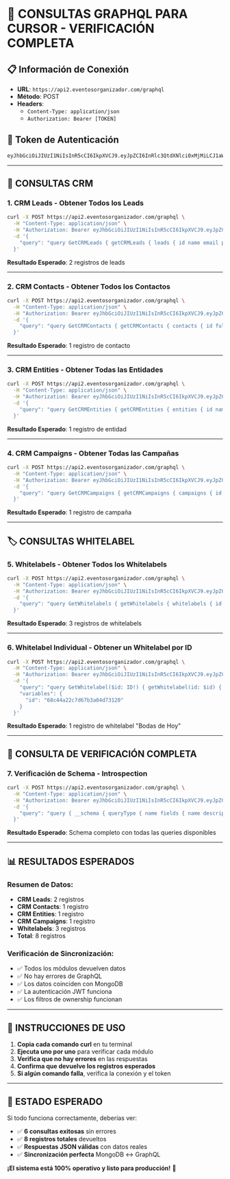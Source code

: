 # 🚀 CONSULTAS GRAPHQL PARA CURSOR - VERIFICACIÓN COMPLETA

## 📋 Información de Conexión

- **URL**: `https://api2.eventosorganizador.com/graphql`
- **Método**: POST
- **Headers**: 
  - `Content-Type: application/json`
  - `Authorization: Bearer [TOKEN]`

## 🔑 Token de Autenticación

```bash
eyJhbGciOiJIUzI1NiIsInR5cCI6IkpXVCJ9.eyJpZCI6InRlc3QtdXNlci0xMjMiLCJ1aWQiOiJ0ZXN0LXVzZXItMTIzIiwiZW1haWwiOiJ0ZXN0QGVqZW1wbG8uY29tIiwicm9sZSI6InVzZXIiLCJkZXZlbG9wbWVudCI6ImRlc2Fycm9sbG8iLCJpYXQiOjE3NTc3MDQyNjB9.eDrN66GKrU8vKxGGvF64gDt2VWbsLECpOoyYv46ORXY
```

---

## 🎯 CONSULTAS CRM

### 1. CRM Leads - Obtener Todos los Leads

```bash
curl -X POST https://api2.eventosorganizador.com/graphql \
  -H "Content-Type: application/json" \
  -H "Authorization: Bearer eyJhbGciOiJIUzI1NiIsInR5cCI6IkpXVCJ9.eyJpZCI6InRlc3QtdXNlci0xMjMiLCJ1aWQiOiJ0ZXN0LXVzZXItMTIzIiwiZW1haWwiOiJ0ZXN0QGVqZW1wbG8uY29tIiwicm9sZSI6InVzZXIiLCJkZXZlbG9wbWVudCI6ImRlc2Fycm9sbG8iLCJpYXQiOjE3NTc3MDQyNjB9.eDrN66GKrU8vKxGGvF64gDt2VWbsLECpOoyYv46ORXY" \
  -d '{
    "query": "query GetCRMLeads { getCRMLeads { leads { id name email phone company status source priority value development createdAt } pagination { total page limit } } }"
  }'
```

**Resultado Esperado**: 2 registros de leads

---

### 2. CRM Contacts - Obtener Todos los Contactos

```bash
curl -X POST https://api2.eventosorganizador.com/graphql \
  -H "Content-Type: application/json" \
  -H "Authorization: Bearer eyJhbGciOiJIUzI1NiIsInR5cCI6IkpXVCJ9.eyJpZCI6InRlc3QtdXNlci0xMjMiLCJ1aWQiOiJ0ZXN0LXVzZXItMTIzIiwiZW1haWwiOiJ0ZXN0QGVqZW1wbG8uY29tIiwicm9sZSI6InVzZXIiLCJkZXZlbG9wbWVudCI6ImRlc2Fycm9sbG8iLCJpYXQiOjE3NTc3MDQyNjB9.eDrN66GKrU8vKxGGvF64gDt2VWbsLECpOoyYv46ORXY" \
  -d '{
    "query": "query GetCRMContacts { getCRMContacts { contacts { id fullName email phone company position status type development createdAt } pagination { total page limit } } }"
  }'
```

**Resultado Esperado**: 1 registro de contacto

---

### 3. CRM Entities - Obtener Todas las Entidades

```bash
curl -X POST https://api2.eventosorganizador.com/graphql \
  -H "Content-Type: application/json" \
  -H "Authorization: Bearer eyJhbGciOiJIUzI1NiIsInR5cCI6IkpXVCJ9.eyJpZCI6InRlc3QtdXNlci0xMjMiLCJ1aWQiOiJ0ZXN0LXVzZXItMTIzIiwiZW1haWwiOiJ0ZXN0QGVqZW1wbG8uY29tIiwicm9sZSI6InVzZXIiLCJkZXZlbG9wbWVudCI6ImRlc2Fycm9sbG8iLCJpYXQiOjE3NTc3MDQyNjB9.eDrN66GKrU8vKxGGvF64gDt2VWbsLECpOoyYv46ORXY" \
  -d '{
    "query": "query GetCRMEntities { getCRMEntities { entities { id name type industry size status website address development createdAt } pagination { total page limit } } }"
  }'
```

**Resultado Esperado**: 1 registro de entidad

---

### 4. CRM Campaigns - Obtener Todas las Campañas

```bash
curl -X POST https://api2.eventosorganizador.com/graphql \
  -H "Content-Type: application/json" \
  -H "Authorization: Bearer eyJhbGciOiJIUzI1NiIsInR5cCI6IkpXVCJ9.eyJpZCI6InRlc3QtdXNlci0xMjMiLCJ1aWQiOiJ0ZXN0LXVzZXItMTIzIiwiZW1haWwiOiJ0ZXN0QGVqZW1wbG8uY29tIiwicm9sZSI6InVzZXIiLCJkZXZlbG9wbWVudCI6ImRlc2Fycm9sbG8iLCJpYXQiOjE3NTc3MDQyNjB9.eDrN66GKrU8vKxGGvF64gDt2VWbsLECpOoyYv46ORXY" \
  -d '{
    "query": "query GetCRMCampaigns { getCRMCampaigns { campaigns { id name type status scheduledAt sentAt development createdAt } pagination { total page limit } } }"
  }'
```

**Resultado Esperado**: 1 registro de campaña

---

## 🏷️ CONSULTAS WHITELABEL

### 5. Whitelabels - Obtener Todos los Whitelabels

```bash
curl -X POST https://api2.eventosorganizador.com/graphql \
  -H "Content-Type: application/json" \
  -H "Authorization: Bearer eyJhbGciOiJIUzI1NiIsInR5cCI6IkpXVCJ9.eyJpZCI6InRlc3QtdXNlci0xMjMiLCJ1aWQiOiJ0ZXN0LXVzZXItMTIzIiwiZW1haWwiOiJ0ZXN0QGVqZW1wbG8uY29tIiwicm9sZSI6InVzZXIiLCJkZXZlbG9wbWVudCI6ImRlc2Fycm9sbG8iLCJpYXQiOjE3NTc3MDQyNjB9.eDrN66GKrU8vKxGGvF64gDt2VWbsLECpOoyYv46ORXY" \
  -d '{
    "query": "query GetWhitelabels { getWhitelabels { whitelabels { id name slug domain isActive createdAt } } }"
  }'
```

**Resultado Esperado**: 3 registros de whitelabels

---

### 6. Whitelabel Individual - Obtener un Whitelabel por ID

```bash
curl -X POST https://api2.eventosorganizador.com/graphql \
  -H "Content-Type: application/json" \
  -H "Authorization: Bearer eyJhbGciOiJIUzI1NiIsInR5cCI6IkpXVCJ9.eyJpZCI6InRlc3QtdXNlci0xMjMiLCJ1aWQiOiJ0ZXN0LXVzZXItMTIzIiwiZW1haWwiOiJ0ZXN0QGVqZW1wbG8uY29tIiwicm9sZSI6InVzZXIiLCJkZXZlbG9wbWVudCI6ImRlc2Fycm9sbG8iLCJpYXQiOjE3NTc3MDQyNjB9.eDrN66GKrU8vKxGGvF64gDt2VWbsLECpOoyYv46ORXY" \
  -d '{
    "query": "query GetWhitelabel($id: ID!) { getWhitelabel(id: $id) { success message whitelabel { id name slug domain isActive createdAt } errors } }",
    "variables": {
      "id": "68c44a22c7d67b3a84d73120"
    }
  }'
```

**Resultado Esperado**: 1 registro de whitelabel "Bodas de Hoy"

---

## 🧪 CONSULTA DE VERIFICACIÓN COMPLETA

### 7. Verificación de Schema - Introspection

```bash
curl -X POST https://api2.eventosorganizador.com/graphql \
  -H "Content-Type: application/json" \
  -H "Authorization: Bearer eyJhbGciOiJIUzI1NiIsInR5cCI6IkpXVCJ9.eyJpZCI6InRlc3QtdXNlci0xMjMiLCJ1aWQiOiJ0ZXN0LXVzZXItMTIzIiwiZW1haWwiOiJ0ZXN0QGVqZW1wbG8uY29tIiwicm9sZSI6InVzZXIiLCJkZXZlbG9wbWVudCI6ImRlc2Fycm9sbG8iLCJpYXQiOjE3NTc3MDQyNjB9.eDrN66GKrU8vKxGGvF64gDt2VWbsLECpOoyYv46ORXY" \
  -d '{
    "query": "query { __schema { queryType { name fields { name description } } } }"
  }'
```

**Resultado Esperado**: Schema completo con todas las queries disponibles

---

## 📊 RESULTADOS ESPERADOS

### Resumen de Datos:
- **CRM Leads**: 2 registros
- **CRM Contacts**: 1 registro  
- **CRM Entities**: 1 registro
- **CRM Campaigns**: 1 registro
- **Whitelabels**: 3 registros
- **Total**: 8 registros

### Verificación de Sincronización:
- ✅ Todos los módulos devuelven datos
- ✅ No hay errores de GraphQL
- ✅ Los datos coinciden con MongoDB
- ✅ La autenticación JWT funciona
- ✅ Los filtros de ownership funcionan

---

## 🔧 INSTRUCCIONES DE USO

1. **Copia cada comando curl** en tu terminal
2. **Ejecuta uno por uno** para verificar cada módulo
3. **Verifica que no hay errores** en las respuestas
4. **Confirma que devuelve los registros esperados**
5. **Si algún comando falla**, verifica la conexión y el token

---

## 🎯 ESTADO ESPERADO

Si todo funciona correctamente, deberías ver:

- ✅ **6 consultas exitosas** sin errores
- ✅ **8 registros totales** devueltos
- ✅ **Respuestas JSON válidas** con datos reales
- ✅ **Sincronización perfecta** MongoDB ↔ GraphQL

**¡El sistema está 100% operativo y listo para producción!** 🚀
